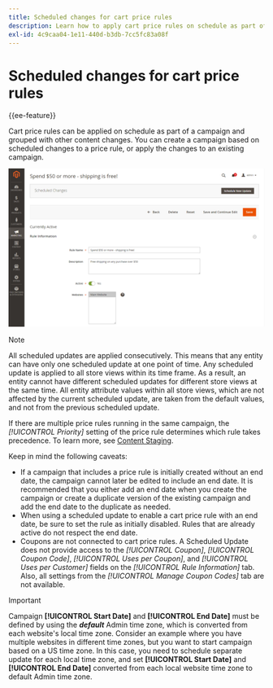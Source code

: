 ```yaml
---
title: Scheduled changes for cart price rules
description: Learn how to apply cart price rules on schedule as part of a campaign and grouped with other content changes.
exl-id: 4c9caa04-1e11-440d-b3db-7cc5fc83a08f
---
```

# Scheduled changes for cart price rules

{{ee-feature}}

Cart price rules can be applied on schedule as part of a campaign and grouped with other content changes. You can create a campaign based on scheduled changes to a price rule, or apply the changes to an existing campaign.

![Cart price rules - scheduled changes](./assets/content-staging-price-rules-cart-scheduled-changes.png)<!-- zoom -->

>[!NOTE]
>
>All scheduled updates are applied consecutively. This means that any entity can have only one scheduled update at one point of time. Any scheduled update is applied to all store views within its time frame. As a result, an entity cannot have different scheduled updates for different store views at the same time. All entity attribute values within all store views, which are not affected by the current scheduled update, are taken from the default values, and not from the previous scheduled update.

If there are multiple price rules running in the same campaign, the _[!UICONTROL Priority]_ setting of the price rule determines which rule takes precedence. To learn more, see [Content Staging](../content-design/content-staging.md).

Keep in mind the following caveats:

- If a campaign that includes a price rule is initially created without an end date, the campaign cannot later be edited to include an end date. It is recommended that you either add an end date when you create the campaign or create a duplicate version of the existing campaign and add the end date to the duplicate as needed.
- When using a scheduled update to enable a cart price rule with an end date, be sure to set the rule as initially disabled. Rules that are already active do not respect the end date.
- Coupons are not connected to cart price rules. A Scheduled Update does not provide access to the _[!UICONTROL Coupon]_, _[!UICONTROL Coupon Code]_, _[!UICONTROL Uses per Coupon]_, and _[!UICONTROL Uses per Customer]_ fields on the _[!UICONTROL Rule Information]_ tab. Also, all settings from the _[!UICONTROL Manage Coupon Codes]_ tab are not available.

>[!IMPORTANT]
>
>Campaign **[!UICONTROL Start Date]** and **[!UICONTROL End Date]** must be defined by using the **_default_** Admin time zone, which is converted from each website's local time zone. Consider an example where you have multiple websites in different time zones, but you want to start campaign based on a US time zone. In this case, you need to schedule separate update for each local time zone, and set **[!UICONTROL Start Date]** and **[!UICONTROL End Date]** converted from each local website time zone to default Admin time zone.
